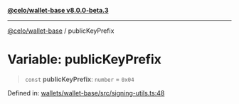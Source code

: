 [**@celo/wallet-base v8.0.0-beta.3**](../README.md)

***

[@celo/wallet-base](../README.md) / publicKeyPrefix

# Variable: publicKeyPrefix

> `const` **publicKeyPrefix**: `number` = `0x04`

Defined in: [wallets/wallet-base/src/signing-utils.ts:48](https://github.com/celo-org/developer-tooling/blob/master/packages/sdk/wallets/wallet-base/src/signing-utils.ts#L48)
